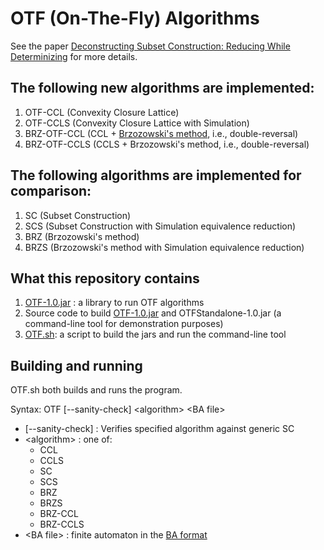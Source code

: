 # OTF (On-The-Fly) Algorithms

See the paper [Deconstructing Subset Construction: Reducing While Determinizing]() for more details.

## The following new algorithms are implemented:

1. OTF-CCL (Convexity Closure Lattice)
2. OTF-CCLS (Convexity Closure Lattice with Simulation)
3. BRZ-OTF-CCL (CCL + [Brzozowski's method](https://en.wikipedia.org/wiki/DFA_minimization#Brzozowski's_algorithm), i.e., double-reversal)
4. BRZ-OTF-CCLS (CCLS + Brzozowski's method, i.e., double-reversal)

## The following algorithms are implemented for comparison:

1. SC (Subset Construction)
2. SCS (Subset Construction with Simulation equivalence reduction)
3. BRZ (Brzozowski's method)
4. BRZS (Brzozowski's method with Simulation equivalence reduction)

## What this repository contains

1. [OTF-1.0.jar](OTF-1.0.jar) : a library to run OTF algorithms
2. Source code to build [OTF-1.0.jar](OTF-1.0.jar) and OTFStandalone-1.0.jar (a command-line tool for demonstration purposes)
3. [OTF.sh](OTF.sh): a script to build the jars and run the command-line tool

## Building and running

OTF.sh both builds and runs the program.

Syntax: OTF [--sanity-check] \<algorithm\> \<BA file\>

- [--sanity-check] : Verifies specified algorithm against generic SC
- \<algorithm\> : one of:
  - CCL
  - CCLS
  - SC
  - SCS
  - BRZ
  - BRZS
  - BRZ-CCL
  - BRZ-CCLS
- \<BA file\> : finite automaton in the [BA format](https://languageinclusion.org/doku.php?id=tools)
